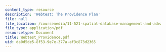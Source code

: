```yaml
---
content_type: resource
description: 'Webtest: The Providence Plan'
file: null
file_location: /coursemedia/11-521-spatial-database-management-and-advanced-geographic-information-systems-spring-2003/da0d5de58f539e7e377aaf3c873d2365_Webtest_Providence.pdf
file_type: application/pdf
resourcetype: Document
title: Webtest_Providence.pdf
uid: da0d5de5-8f53-9e7e-377a-af3c873d2365
---
```


